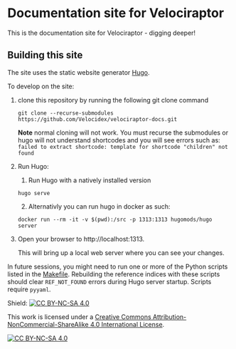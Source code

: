 # Documentation site for Velociraptor

This is the documentation site for Velociraptor - digging deeper!

## Building this site

The site uses the static website generator [Hugo](https://gohugo.io).

To develop on the site:
1. clone this repository by running the following git clone command
   ```
   git clone --recurse-submodules https://github.com/Velocidex/velociraptor-docs.git
   ```
    **Note** normal cloning will not work. You must recurse the submodules or hugo will not understand shortcodes and you will see errors such as:
  `failed to extract shortcode: template for shortcode "children" not found`

2. Run Hugo:
   1. Run Hugo with a natively installed version
   ```
   hugo serve
   ```

   2. Alternativly you can run hugo in docker as such:
   ```
   docker run --rm -it -v $(pwd):/src -p 1313:1313 hugomods/hugo server
   ```

3. Open your browser to http://localhost:1313.

   This will bring up a local web server where you can see your changes.

In future sessions, you might need to run one or more of the Python scripts listed in the [Makefile](Makefile).  Rebuilding the
 reference indices with these scripts should clear `REF_NOT_FOUND` errors during Hugo server startup.  Scripts require `pyyaml`.

Shield: [![CC BY-NC-SA 4.0][cc-by-nc-sa-shield]][cc-by-nc-sa]

This work is licensed under a
[Creative Commons Attribution-NonCommercial-ShareAlike 4.0 International License][cc-by-nc-sa].

[![CC BY-NC-SA 4.0][cc-by-nc-sa-image]][cc-by-nc-sa]

[cc-by-nc-sa]: http://creativecommons.org/licenses/by-nc-sa/4.0/
[cc-by-nc-sa-image]: https://licensebuttons.net/l/by-nc-sa/4.0/88x31.png
[cc-by-nc-sa-shield]: https://img.shields.io/badge/License-CC%20BY--NC--SA%204.0-lightgrey.svg
